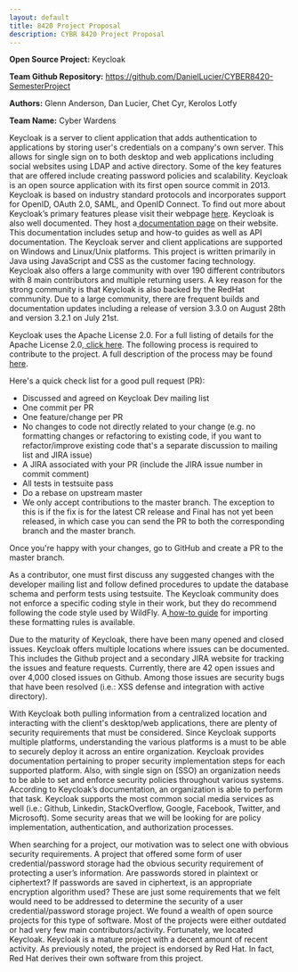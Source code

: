 ```yaml
---
layout: default
title: 8420 Project Proposal
description: CYBR 8420 Project Proposal
---
```

**Open Source Project:** Keycloak

**Team Github Repository:** https://github.com/DanielLucier/CYBER8420-SemesterProject

**Authors:** Glenn Anderson, Dan Lucier, Chet Cyr, Kerolos Lotfy

**Team Name:** Cyber Wardens

Keycloak is a server to client application that adds authentication to applications by storing user's credentials on a company's own server. This allows for single sign on to both desktop and web applications including social websites using LDAP and active directory. Some of the key features that are offered include creating password policies and scalability. Keycloak is an open source application with its first open source commit in 2013. Keycloak is based on industry standard protocols and incorporates support for OpenID, OAuth 2.0, SAML, and OpenID Connect. To find out more about Keycloak’s primary features please visit their webpage <a href=" http://www.keycloak.org/about.html">here</a>. Keycloak is also well documented. They host a<a href="http://www.keycloak.org/documentation.html"> documentation page</a> on their website. This documentation includes setup and how-to guides as well as API documentation. The Keycloak server and client applications are supported on Windows and Linux/Unix platforms. This project is written primarily in Java using JavaScript and CSS as the customer facing technology. Keycloak also offers a large community with over 190 different contributors with 8 main contributors and multiple returning users. A key reason for the strong community is that Keycloak is also backed by the RedHat community. Due to a large community, there are frequent builds and documentation updates including a release of version 3.3.0 on August 28th and version 3.2.1 on July 21st.

Keycloak uses the Apache License 2.0. For a full listing of details for the Apache License 2.0,<a href="https://www.apache.org/licenses/LICENSE-2.0"> click here</a>. The following process is required to contribute to the project. A full description of the process may be found<a href="https://github.com/keycloak/keycloak/blob/master/misc/HackingOnKeycloak.md"> here</a>.

Here's a quick check list for a good pull request (PR):
<ul>
  <li>Discussed and agreed on Keycloak Dev mailing list</li>
  <li>One commit per PR</li>
  <li>One feature/change per PR</li>
<li>No changes to code not directly related to your change (e.g. no formatting changes or refactoring to existing code, if you want to refactor/improve existing code that's a separate discussion to mailing list and JIRA issue)</li>
  <li>A JIRA associated with your PR (include the JIRA issue number in commit comment)</li>
  <li>All tests in testsuite pass</li>
  <li>Do a rebase on upstream master</li>
<li>We only accept contributions to the master branch. The exception to this is if the fix is for the latest CR release and Final has not yet been released, in which case you can send the PR to both the corresponding branch and the master branch.</li>
</ul> 
Once you're happy with your changes, go to GitHub and create a PR to the master branch.

As a contributor, one must first discuss any suggested changes with the developer mailing list and follow defined procedures to update the database schema and perform tests using testsuite. The Keycloak community does not enforce a specific coding style in their work, but they do recommend following the code style used by WildFly. A<a href="https://developer.jboss.org/wiki/ImportFormattingRules?_sscc=t"> how-to guide</a> for importing these formatting rules is available.

Due to the maturity of Keycloak, there have been many opened and closed issues. Keycloak offers multiple locations where issues can be documented. This includes the Github project and a secondary JIRA website for tracking the issues and feature requests. Currently, there are 42 open issues and over 4,000 closed issues on Github. Among those issues are security bugs that have been resolved (i.e.: XSS defense and integration with active directory). 

With Keycloak both pulling information from a centralized location and interacting with the client's desktop/web applications, there are plenty of security requirements that must be considered. Since Keycloak supports multiple platforms, understanding the various platforms is a must to be able to securely deploy it across an entire organization. Keycloak provides documentation pertaining to proper security implementation steps for each supported platform. Also, with single sign on (SSO) an organization needs to be able to set and enforce security policies throughout various systems. According to Keycloak’s documentation, an organization is able to perform that task. Keycloak supports the most common social media services as well (i.e.: Github, Linkedin, StackOverflow, Google, Facebook, Twitter, and Microsoft). Some security areas that we will be looking for are policy implementation, authentication, and authorization processes.

When searching for a project, our motivation was to select one with obvious security requirements. A project that offered some form of user credential/password storage had the obvious security requirement of protecting a user’s information. Are passwords stored in plaintext or ciphertext? If passwords are saved in ciphertext, is an appropriate encryption algorithm used? These are just some requirements that we felt would need to be addressed to determine the security of a user credential/password storage project. We found a wealth of open source projects for this type of software. Most of the projects were either outdated or had very few main contributors/activity. Fortunately, we located Keycloak. Keycloak is a mature project with a decent amount of recent activity. As previously noted, the project is endorsed by Red Hat. In fact, Red Hat derives their own software from this project.

